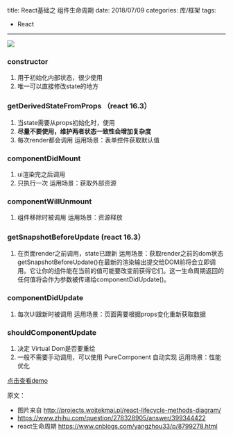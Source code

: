 title: React基础之 组件生命周期
date: 2018/07/09
categories: 库/框架
tags:
  - React
---
![](https://raw.githubusercontent.com/shengyur/Images/master/lifecycle.jpg)

<!--more-->
### constructor
1. 用于初始化内部状态，很少使用
2. 唯一可以直接修改state的地方


### getDerivedStateFromProps （react 16.3）
1. 当state需要从props初始化时，使用
2. **尽量不要使用，维护两者状态一致性会增加复杂度**
3. 每次render都会调用
运用场景：表单控件获取默认值

### componentDidMount
1. ui渲染完之后调用
2. 只执行一次
运用场景：获取外部资源

### componentWillUnmount
1. 组件移除时被调用
运用场景：资源释放

### getSnapshotBeforeUpdate (react 16.3）
1. 在页面render之前调用，state已跟新
运用场景：获取render之前的dom状态
getSnapshotBeforeUpdate()在最新的渲染输出提交给DOM前将会立即调用。它让你的组件能在当前的值可能要改变前获得它们。这一生命周期返回的任何值将会作为参数被传递给componentDidUpdate()。

### componentDidUpdate
1. 每次UI跟新时被调用
运用场景：页面需要根据props变化重新获取数据

### shouldComponentUpdate
1. 决定 Virtual Dom是否要重绘
2. 一般不需要手动调用，可以使用 PureComponent 自动实现
运用场景：性能优化

[点击查看demo](https://github.com/shengyur/react-demo-code-16.3-)







原文：
- 图片来自 http://projects.wojtekmaj.pl/react-lifecycle-methods-diagram/
- https://www.zhihu.com/question/278328905/answer/399344422
- react生命周期 https://www.cnblogs.com/yangzhou33/p/8799278.html
